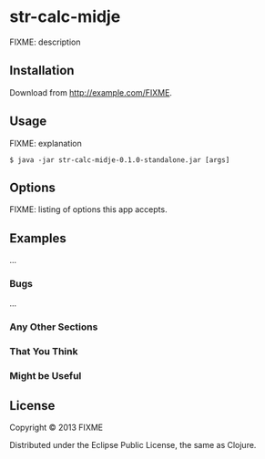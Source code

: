 # str-calc-midje

FIXME: description

## Installation

Download from http://example.com/FIXME.

## Usage

FIXME: explanation

    $ java -jar str-calc-midje-0.1.0-standalone.jar [args]

## Options

FIXME: listing of options this app accepts.

## Examples

...

### Bugs

...

### Any Other Sections
### That You Think
### Might be Useful

## License

Copyright © 2013 FIXME

Distributed under the Eclipse Public License, the same as Clojure.
